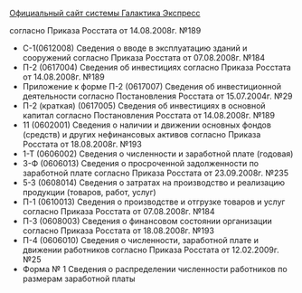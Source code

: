 [Официальный сайт системы Галактика Экспресс](http://galaktika-express.ru/)

согласно Приказа Росстата от 14.08.2008г. №189
  * С-1(0612008) Сведения о вводе в эксплуатацию зданий и сооружений
согласно Приказа Росстата от 07.08.2008г. №184
  * П-2 (0617004) Сведения об инвестициях
согласно Приказа Росстата от 14.08.2008г. №189
  * Приложение к форме П-2 (0617007)	Сведения об инвестиционной деятельности
согласно Постановления Росстата от 15.07.2004г. №29
  * П-2 (краткая) (0617005) Сведения об инвестициях в основной капитал
согласно Постановления Росстата от 14.08.2008г. №189
  * 11 (0602001)	 Сведения о наличии и движении основных фондов (средств) и других нефинансовых активов
согласно Приказа Росстата от 18.08.2008г. №193
  * 1-Т (0606002) Сведения о численности и заработной плате (годовая)
  * 3-Ф (0606013) Сведения о просроченной задолженности по заработной плате
согласно Приказа Росстата от 23.09.2008г. №235
  * 5-З (0608014) Сведения о затратах на производство и реализацию продукции (товаров, работ, услуг)
  * П-1 (0610013) Сведения о производстве и отгрузке товаров и услуг
согласно Приказа Росстата от 07.08.2008г. №184
  * П-3 (0608003) Сведения о финансовом состоянии организации
согласно Приказа Росстата от 18.08.2008г. №193
  * П-4 (0606010) Сведения о численности, заработной плате и движении работников
согласно Приказа Росстата от 12.02.2009г. №25
  * Форма № 1	Сведения о распределении численности работников по размерам заработной платы